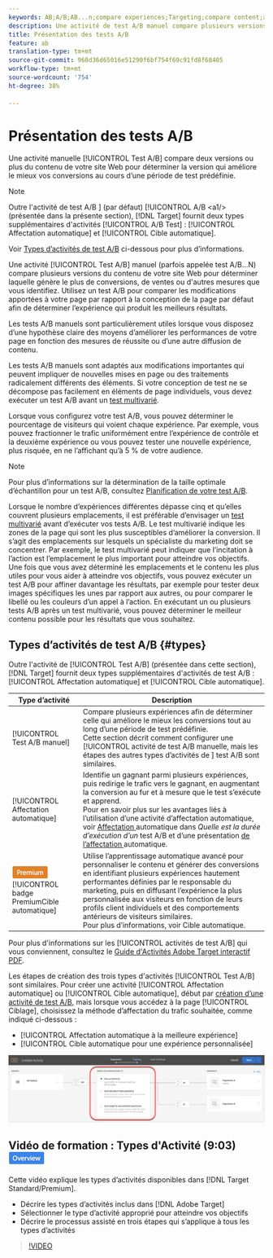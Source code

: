 ```yaml
---
keywords: AB;A/B;AB...n;compare experiences;Targeting;compare content;auto-target;auto-allocate
description: Une activité de test A/B manuel compare plusieurs versions du contenu de votre site Web afin de déterminer la version qui améliore le mieux vos conversions au cours d’une période de test prédéfinie.
title: Présentation des tests A/B
feature: ab
translation-type: tm+mt
source-git-commit: 968d36d65016e51290f6bf754f69c91fd8f68405
workflow-type: tm+mt
source-wordcount: '754'
ht-degree: 38%

---
```



# Présentation des tests A/B

Une activité manuelle [!UICONTROL Test A/B] compare deux versions ou plus du contenu de votre site Web pour déterminer la version qui améliore le mieux vos conversions au cours d’une période de test prédéfinie.

>[!NOTE]
>
>Outre l&#39;activité de test A/B ] (par défaut) [!UICONTROL A/B &lt;a1/> (présentée dans la présente section), [!DNL Target] fournit deux types supplémentaires d&#39;activités [!UICONTROL A/B Test] : [!UICONTROL Affectation automatique] et [!UICONTROL Cible automatique].
>
>Voir [Types d’activités de test A/B](#types) ci-dessous pour plus d’informations.

Une activité [!UICONTROL Test A/B] manuel (parfois appelée test A/B...N) compare plusieurs versions du contenu de votre site Web pour déterminer laquelle génère le plus de conversions, de ventes ou d&#39;autres mesures que vous identifiez. Utilisez un test A/B pour comparer les modifications apportées à votre page par rapport à la conception de la page par défaut afin de déterminer l’expérience qui produit les meilleurs résultats.

Les tests A/B manuels sont particulièrement utiles lorsque vous disposez d’une hypothèse claire des moyens d’améliorer les performances de votre page en fonction des mesures de réussite ou d’une autre diffusion de contenu.

Les tests A/B manuels sont adaptés aux modifications importantes qui peuvent impliquer de nouvelles mises en page ou des traitements radicalement différents des éléments. Si votre conception de test ne se décompose pas facilement en éléments de page individuels, vous devez exécuter un test A/B avant un [test multivarié](/help/c-activities/c-multivariate-testing/multivariate-testing.md).

Lorsque vous configurez votre test A/B, vous pouvez déterminer le pourcentage de visiteurs qui voient chaque expérience. Par exemple, vous pouvez fractionner le trafic uniformément entre l’expérience de contrôle et la deuxième expérience ou vous pouvez tester une nouvelle expérience, plus risquée, en ne l’affichant qu’à 5 % de votre audience.

>[!NOTE]
>
>Pour plus d’informations sur la détermination de la taille optimale d’échantillon pour un test A/B, consultez [Planification de votre test A/B](/help/c-activities/t-test-ab/sample-size-determination.md).

Lorsque le nombre d’expériences différentes dépasse cinq et qu’elles couvrent plusieurs emplacements, il est préférable d’envisager un [test multivarié](/help/c-activities/c-multivariate-testing/multivariate-testing.md) avant d’exécuter vos tests A/B. Le test multivarié indique les zones de la page qui sont les plus susceptibles d’améliorer la conversion. Il s’agit des emplacements sur lesquels un spécialiste du marketing doit se concentrer. Par exemple, le test multivarié peut indiquer que l’incitation à l’action est l’emplacement le plus important pour atteindre vos objectifs. Une fois que vous avez déterminé les emplacements et le contenu les plus utiles pour vous aider à atteindre vos objectifs, vous pouvez exécuter un test A/B pour affiner davantage les résultats, par exemple pour tester deux images spécifiques les unes par rapport aux autres, ou pour comparer le libellé ou les couleurs d’un appel à l’action. En exécutant un ou plusieurs tests A/B après un test multivarié, vous pouvez déterminer le meilleur contenu possible pour les résultats que vous souhaitez.

## Types d’activités de test A/B {#types}

Outre l&#39;activité de [!UICONTROL Test A/B] (présentée dans cette section), [!DNL Target] fournit deux types supplémentaires d&#39;activités de test A/B : [!UICONTROL Affectation automatique] et [!UICONTROL Cible automatique].

| Type d’activité | Description |
| --- | --- |
| [!UICONTROL Test A/B manuel] | Compare plusieurs expériences afin de déterminer celle qui améliore le mieux les conversions tout au long d’une période de test prédéfinie. <br>Cette section décrit comment configurer une  [!UICONTROL activité de test A/B manuelle, mais les étapes des autres types d’activités de ] test   A/B sont similaires. |
| [!UICONTROL Affectation automatique] | Identifie un gagnant parmi plusieurs expériences, puis redirige le trafic vers le gagnant, en augmentant la conversion au fur et à mesure que le test s’exécute et apprend. <br>Pour en savoir plus sur les avantages liés à l’utilisation d’une activité d’affectation automatique, voir  [Affectation ](/help/c-activities/t-test-ab/sample-size-determination.md#auto-allocate) automatique dans  *Quelle est la durée d’exécution d’un* test A/B et d’une présentation [ de l’affectation ](/help/c-activities/automated-traffic-allocation/automated-traffic-allocation.md)automatique. |
| ![](/help/assets/premium.png) [!UICONTROL badge PremiumCible automatique] | Utilise l’apprentissage automatique avancé pour personnaliser le contenu et générer des conversions en identifiant plusieurs expériences hautement performantes définies par le responsable du marketing, puis en diffusant l’expérience la plus personnalisée aux visiteurs en fonction de leurs profils client individuels et des comportements antérieurs de visiteurs similaires. <br>Pour plus d’informations, voir Cible [ ](/help/c-activities/auto-target/auto-target-to-optimize.md)automatique. |

Pour plus d&#39;informations sur les [!UICONTROL activités de test A/B] qui vous conviennent, consultez le [Guide d&#39;Activités Adobe Target interactif PDF](/help/c-activities/target-activities-guide.md).

Les étapes de création des trois types d&#39;activités [!UICONTROL Test A/B] sont similaires. Pour créer une activité [!UICONTROL Affectation automatique] ou [!UICONTROL Cible automatique], début par [création d’une activité de test A/B](/help/c-activities/t-test-ab/t-test-create-ab/test-create-ab.md), mais lorsque vous accédez à la page [!UICONTROL Ciblage], choisissez la méthode d’affectation du trafic souhaitée, comme indiqué ci-dessous :

* [!UICONTROL Affectation automatique à la meilleure expérience]
* [!UICONTROL Cible automatique pour une expérience personnalisée]

![Paramètres de méthode d’affectation du trafic](/help/c-activities/t-test-ab/t-test-create-ab/assets/traffic-allocation-method.png)

## Vidéo de formation : Types d&#39;Activité (9:03) ![badge Aperçu](/help/assets/overview.png)

Cette vidéo explique les types d’activités disponibles dans [!DNL Target Standard/Premium].

* Décrire les types d’activités inclus dans [!DNL Adobe Target]
* Sélectionner le type d’activité approprié pour atteindre vos objectifs
* Décrire le processus assisté en trois étapes qui s’applique à tous les types d’activités

>[!VIDEO](https://video.tv.adobe.com/v/17386)
